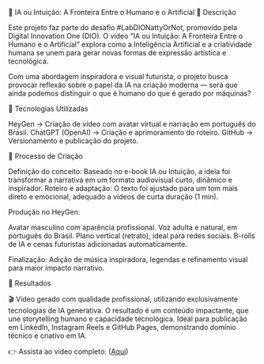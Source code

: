 🎥 IA ou Intuição: A Fronteira Entre o Humano e o Artificial
📒 Descrição

Este projeto faz parte do desafio #LabDIONattyOrNot, promovido pela Digital Innovation One (DIO).
O vídeo “IA ou Intuição: A Fronteira Entre o Humano e o Artificial” explora como a Inteligência Artificial e a criatividade humana se unem para gerar novas formas de expressão artística e tecnológica.

Com uma abordagem inspiradora e visual futurista, o projeto busca provocar reflexão sobre o papel da IA na criação moderna — será que ainda podemos distinguir o que é humano do que é gerado por máquinas?

🤖 Tecnologias Utilizadas

HeyGen → Criação de vídeo com avatar virtual e narração em português do Brasil.
ChatGPT (OpenAI) → Criação e aprimoramento do roteiro.
GitHub → Versionamento e publicação do projeto.

🧐 Processo de Criação

Definição do conceito: Baseado no e-book IA ou Intuição, a ideia foi transformar a narrativa em um formato audiovisual curto, dinâmico e inspirador.
Roteiro e adaptação: O texto foi ajustado para um tom mais direto e emocional, adequado a vídeos de curta duração (1 min).

Produção no HeyGen:

Avatar masculino com aparência profissional.
Voz adulta e natural, em português do Brasil.
Plano vertical (retrato), ideal para redes sociais.
B-rolls de IA e cenas futuristas adicionadas automaticamente.

Finalização: Adição de música inspiradora, legendas e refinamento visual para maior impacto narrativo.

🚀 Resultados

🎬 Vídeo gerado com qualidade profissional, utilizando exclusivamente tecnologias de IA generativa.
O resultado é um conteúdo impactante, que une storytelling humano e capacidade tecnológica.
Ideal para publicação em LinkedIn, Instagram Reels e GitHub Pages, demonstrando domínio técnico e criativo em IA.

👉 Assista ao vídeo completo: ([Aqui](https://github.com/Denisrighi/lab-natty-or-not/blob/main/IA%20ou%20Intui%C3%A7%C3%A3o_%20(2).mp4))

